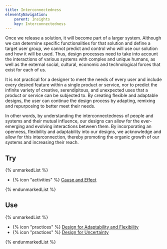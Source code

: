 ```yaml
---
title: Interconnectedness
eleventyNavigation:
    parent: Insights
    key: Interconnectedness
---
```


Once we release a solution, it will become part of a larger system. Although we can determine specific functionalities
for that solution and define a target user group, we cannot predict and control who will use our solution and how it
will be used. Thus, design processes need to take into account the interactions of various systems with complex and
unique humans, as well as the external social, cultural, economic and technological forces that exist for each of us.

It is not practical for a designer to meet the needs of every user and include every desired feature within a single
product or service, nor to predict the infinite variety of creative, serendipitous, and unexpected uses that a product
or service can be subjected to. By creating flexible and adaptable designs, the user can continue the design process by
adapting, remixing and repurposing to better meet their needs.

In other words, by understanding the interconnectedness of people and systems and their mutual influence, our designs
can allow for the ever-emerging and evolving interactions between them. By incorporating an openness, flexibility and
adaptability into our designs, we acknowledge and allow for this interconnection, thereby promoting the organic growth
of our systems and increasing their reach.

## Try

{% unmarkedList %}

* {% icon "activities" %} [Cause and Effect](../../activities/cause-and-effect/)

{% endunmarkedList %}

## Use

{% unmarkedList %}

* {% icon "practices" %} [Design for Adaptability and Flexibility](../../practices/design-for-adaptability-and-flexibility/)
* {% icon "practices" %} [Design for Uncertainty](../../practices/design-for-uncertainty/)

{% endunmarkedList %}
